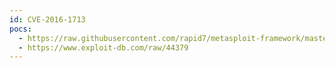 ```yaml
---
id: CVE-2016-1713
pocs:
  - https://raw.githubusercontent.com/rapid7/metasploit-framework/master/modules/exploits/multi/http/vtiger_logo_upload_exec.rb
  - https://www.exploit-db.com/raw/44379
---
```

